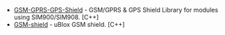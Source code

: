 
* [GSM-GPRS-GPS-Shield](https://github.com/MarcoMartines/GSM-GPRS-GPS-Shield) - GSM/GPRS & GPS Shield Library for modules using SIM900/SIM908. [C++]
* [GSM-shield](https://github.com/bushveldlabs/GSM-shield) - uBlox GSM shield. [C++]
